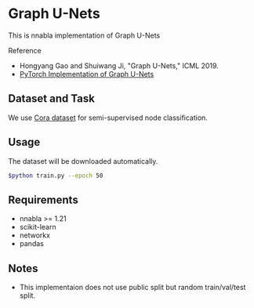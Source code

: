 # Graph U-Nets

This is nnabla implementation of Graph U-Nets

Reference
- Hongyang Gao and Shuiwang Ji, "Graph U-Nets," ICML 2019.
- [PyTorch Implementation of Graph U-Nets](https://github.com/HongyangGao/Graph-U-Nets)

## Dataset and Task

We use [Cora dataset](https://relational.fit.cvut.cz/dataset/CORA) for semi-supervised node classification.

## Usage

The dataset will be downloaded automatically.

```sh
$python train.py --epoch 50
```

## Requirements

- nnabla >= 1.21
- scikit-learn
- networkx
- pandas

## Notes

- This implementaion does not use public split but random train/val/test split.
